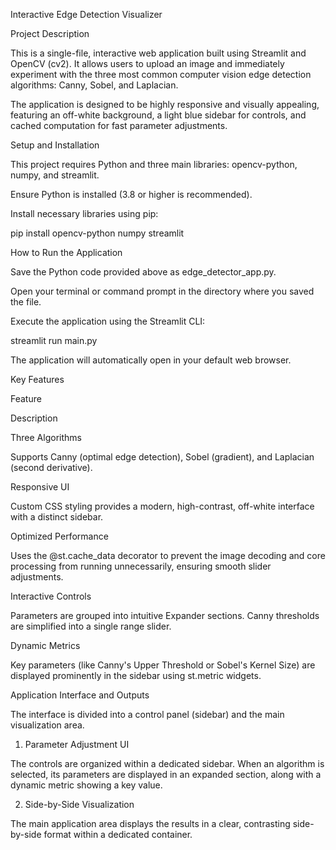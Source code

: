 Interactive Edge Detection Visualizer

Project Description

This is a single-file, interactive web application built using Streamlit and OpenCV (cv2). It allows users to upload an image and immediately experiment with the three most common computer vision edge detection algorithms: Canny, Sobel, and Laplacian.

The application is designed to be highly responsive and visually appealing, featuring an off-white background, a light blue sidebar for controls, and cached computation for fast parameter adjustments.

Setup and Installation

This project requires Python and three main libraries: opencv-python, numpy, and streamlit.

Ensure Python is installed (3.8 or higher is recommended).

Install necessary libraries using pip:

pip install opencv-python numpy streamlit


How to Run the Application

Save the Python code provided above as edge_detector_app.py.

Open your terminal or command prompt in the directory where you saved the file.

Execute the application using the Streamlit CLI:

streamlit run main.py


The application will automatically open in your default web browser.

Key Features

Feature

Description

Three Algorithms

Supports Canny (optimal edge detection), Sobel (gradient), and Laplacian (second derivative).

Responsive UI

Custom CSS styling provides a modern, high-contrast, off-white interface with a distinct sidebar.

Optimized Performance

Uses the @st.cache_data decorator to prevent the image decoding and core processing from running unnecessarily, ensuring smooth slider adjustments.

Interactive Controls

Parameters are grouped into intuitive Expander sections. Canny thresholds are simplified into a single range slider.

Dynamic Metrics

Key parameters (like Canny's Upper Threshold or Sobel's Kernel Size) are displayed prominently in the sidebar using st.metric widgets.

Application Interface and Outputs

The interface is divided into a control panel (sidebar) and the main visualization area.

1. Parameter Adjustment UI

The controls are organized within a dedicated sidebar. When an algorithm is selected, its parameters are displayed in an expanded section, along with a dynamic metric showing a key value.

2. Side-by-Side Visualization

The main application area displays the results in a clear, contrasting side-by-side format within a dedicated container.
